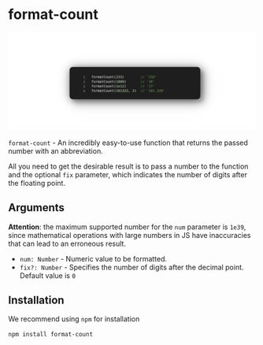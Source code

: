 # format-count


![](https://github.com/fureinzz/format-count/blob/master/example/format-count.example.png?raw=true)

`format-count` - An incredibly easy-to-use function that returns the passed number with an abbreviation.

All you need to get the desirable result is  to pass a number to the function and the optional `fix` parameter, which indicates the number of digits after the floating point.

## Arguments
**Attention**: the maximum supported number for the `num` parameter is `1e39`, since mathematical operations with large numbers in JS have inaccuracies that can lead to an erroneous result.

*  `num: Number` - Numeric value to be formatted.
*  `fix?: Number` - Specifies the number of digits after the decimal point. Default value is `0`

## Installation
We recommend using `npm` for installation

```
npm install format-count
```
 